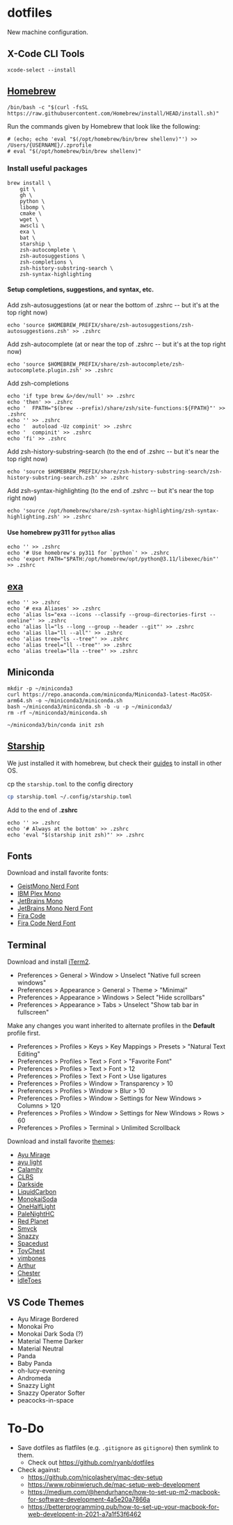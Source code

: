 # dotfiles

New machine configuration.

## X-Code CLI Tools

```shell
xcode-select --install
```

## [Homebrew](https://brew.sh/)

```shell
/bin/bash -c "$(curl -fsSL https://raw.githubusercontent.com/Homebrew/install/HEAD/install.sh)"
```

Run the commands given by Homebrew that look like the following:
```shell
# (echo; echo 'eval "$(/opt/homebrew/bin/brew shellenv)"') >> /Users/{USERNAME}/.zprofile
# eval "$(/opt/homebrew/bin/brew shellenv)"
```

### Install useful packages
```shell
brew install \
    git \
    gh \
    python \
    libomp \
    cmake \
    wget \
    awscli \
    exa \
    bat \
    starship \
    zsh-autocomplete \
    zsh-autosuggestions \
    zsh-completions \
    zsh-history-substring-search \
    zsh-syntax-highlighting
```

#### Setup completions, suggestions, and syntax, etc.

Add zsh-autosuggestions (at or near the bottom of .zshrc -- but it's at the top right now)
```shell
echo 'source $HOMEBREW_PREFIX/share/zsh-autosuggestions/zsh-autosuggestions.zsh' >> .zshrc
```

Add zsh-autocomplete (at or near the top of .zshrc -- but it's at the top right now)
```shell
echo 'source $HOMEBREW_PREFIX/share/zsh-autocomplete/zsh-autocomplete.plugin.zsh' >> .zshrc
```

Add zsh-completions
```shell
echo 'if type brew &>/dev/null' >> .zshrc
echo 'then' >> .zshrc
echo '  FPATH="$(brew --prefix)/share/zsh/site-functions:${FPATH}"' >> .zshrc
echo '' >> .zshrc
echo '  autoload -Uz compinit' >> .zshrc
echo '  compinit' >> .zshrc
echo 'fi' >> .zshrc
```

Add zsh-history-substring-search (to the end of .zshrc -- but it's near the top right now)
```shell
echo 'source $HOMEBREW_PREFIX/share/zsh-history-substring-search/zsh-history-substring-search.zsh' >> .zshrc
```

Add zsh-syntax-highlighting (to the end of .zshrc -- but it's near the top right now)
```shell
echo 'source /opt/homebrew/share/zsh-syntax-highlighting/zsh-syntax-highlighting.zsh' >> .zshrc
```

#### Use homebrew py311 for `python` alias

```shell
echo '' >> .zshrc
echo '# Use homebrew's py311 for `python`' >> .zshrc
echo 'export PATH="$PATH:/opt/homebrew/opt/python@3.11/libexec/bin"' >> .zshrc
```

## [exa](https://github.com/ogham/exa)
```shell
echo '' >> .zshrc
echo '# exa Aliases' >> .zshrc
echo 'alias ls="exa --icons --classify --group-directories-first --oneline"' >> .zshrc
echo 'alias ll="ls --long --group --header --git"' >> .zshrc
echo 'alias lla="ll --all"' >> .zshrc
echo 'alias tree="ls --tree"' >> .zshrc
echo 'alias treel="ll --tree"' >> .zshrc
echo 'alias treela="lla --tree"' >> .zshrc
```

## Miniconda

```shell
mkdir -p ~/miniconda3
curl https://repo.anaconda.com/miniconda/Miniconda3-latest-MacOSX-arm64.sh -o ~/miniconda3/miniconda.sh
bash ~/miniconda3/miniconda.sh -b -u -p ~/miniconda3/
rm -rf ~/miniconda3/miniconda.sh

~/miniconda3/bin/conda init zsh
```

## [Starship](https://starship.rs/)

We just installed it with homebrew, but check their [guides](https://starship.rs/guide/) to install in other OS.

cp the `starship.toml` to the config directory
```sh
cp starship.toml ~/.config/starship.toml
```

Add to the end of **.zshrc**
```shell
echo '' >> .zshrc
echo '# Always at the bottom' >> .zshrc
echo 'eval "$(starship init zsh)"' >> .zshrc
```

## Fonts

Download and install favorite fonts:
* [GeistMono Nerd Font](https://github.com/ryanoasis/nerd-fonts/releases/download/v3.2.1/GeistMono.zip)
* [IBM Plex Mono](https://fonts.google.com/specimen/IBM+Plex+Mono)
* [JetBrains Mono](https://fonts.google.com/specimen/JetBrains+Mono)
* [JetBrains Mono Nerd Font](https://github.com/ryanoasis/nerd-fonts/releases/download/v3.1.1/JetBrainsMono.zip)
* [Fira Code](https://fonts.google.com/specimen/Fira+Code)
* [Fira Code Nerd Font](https://github.com/ryanoasis/nerd-fonts/releases/download/v3.1.1/FiraCode.zip)

## Terminal

Download and install [iTerm2](https://iterm2.com/).

* Preferences > General > Window > Unselect "Native full screen windows"
* Preferences > Appearance > General > Theme > "Minimal"
* Preferences > Appearance > Windows > Select "Hide scrollbars"
* Preferences > Appearance > Tabs > Unselect "Show tab bar in fullscreen"

Make any changes you want inherited to alternate profiles in the **Default** profile first.
* Preferences > Profiles > Keys > Key Mappings > Presets > "Natural Text Editing"
* Preferences > Profiles > Text > Font > "Favorite Font"
* Preferences > Profiles > Text > Font > 12
* Preferences > Profiles > Text > Font > Use ligatures
* Preferences > Profiles > Window > Transparency > 10 
* Preferences > Profiles > Window > Blur > 10
* Preferences > Profiles > Window > Settings for New Windows > Columns > 120
* Preferences > Profiles > Window > Settings for New Windows > Rows > 60
* Preferences > Profiles > Terminal > Unlimited Scrollback

Download and install favorite [themes](https://iterm2colorschemes.com/):
* [Ayu Mirage](https://raw.githubusercontent.com/mbadolato/iTerm2-Color-Schemes/master/schemes/Ayu%20Mirage.itermcolors)
* [ayu light](https://raw.githubusercontent.com/mbadolato/iTerm2-Color-Schemes/master/schemes/ayu_light.itermcolors)
* [Calamity](https://raw.githubusercontent.com/mbadolato/iTerm2-Color-Schemes/master/schemes/Calamity.itermcolors)
* [CLRS](https://raw.githubusercontent.com/mbadolato/iTerm2-Color-Schemes/master/schemes/CLRS.itermcolors)
* [Darkside](https://raw.githubusercontent.com/mbadolato/iTerm2-Color-Schemes/master/schemes/Darkside.itermcolors)
* [LiquidCarbon](https://raw.githubusercontent.com/mbadolato/iTerm2-Color-Schemes/master/schemes/LiquidCarbon.itermcolors)
* [MonokaiSoda](https://raw.githubusercontent.com/mbadolato/iTerm2-Color-Schemes/master/schemes/Monokai%20Soda.itermcolors)
* [OneHalfLight](https://raw.githubusercontent.com/mbadolato/iTerm2-Color-Schemes/master/schemes/OneHalfLight.itermcolors)
* [PaleNightHC](https://raw.githubusercontent.com/mbadolato/iTerm2-Color-Schemes/master/schemes/PaleNightHC.itermcolors)
* [Red Planet](https://raw.githubusercontent.com/mbadolato/iTerm2-Color-Schemes/master/schemes/Red%20Planet.itermcolors)
* [Smyck](https://raw.githubusercontent.com/mbadolato/iTerm2-Color-Schemes/master/schemes/Smyck.itermcolors)
* [Snazzy](https://raw.githubusercontent.com/mbadolato/iTerm2-Color-Schemes/master/schemes/Snazzy.itermcolors)
* [Spacedust](https://raw.githubusercontent.com/mbadolato/iTerm2-Color-Schemes/master/schemes/Spacedust.itermcolors)
* [ToyChest](https://raw.githubusercontent.com/mbadolato/iTerm2-Color-Schemes/master/schemes/ToyChest.itermcolors)
* [vimbones](https://raw.githubusercontent.com/mbadolato/iTerm2-Color-Schemes/master/schemes/vimbones.itermcolors)
* [Arthur](https://raw.githubusercontent.com/mbadolato/iTerm2-Color-Schemes/master/schemes/Arthur.itermcolors)
* [Chester](https://raw.githubusercontent.com/mbadolato/iTerm2-Color-Schemes/master/schemes/Chester.itermcolors)
* [idleToes](https://raw.githubusercontent.com/mbadolato/iTerm2-Color-Schemes/master/schemes/idleToes.itermcolors)

## VS Code Themes

* Ayu Mirage Bordered
* Monokai Pro
* Monokai Dark Soda (?)
* Material Theme Darker
* Material Neutral
* Panda
* Baby Panda
* oh-lucy-evening
* Andromeda
* Snazzy Light
* Snazzy Operator Softer
* peacocks-in-space

# To-Do

* Save dotfiles as flatfiles (e.g. `.gitignore` as `gitignore`) then symlink to them.
  * Check out https://github.com/ryanb/dotfiles
* Check against:
  * https://github.com/nicolashery/mac-dev-setup
  * https://www.robinwieruch.de/mac-setup-web-development
  * https://medium.com/@hendurhance/how-to-set-up-m2-macbook-for-software-development-4a5e20a7866a
  * https://betterprogramming.pub/how-to-set-up-your-macbook-for-web-developent-in-2021-a7a1f53f6462

